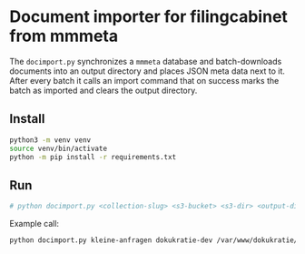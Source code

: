 # Document importer for filingcabinet from mmmeta

The `docimport.py` synchronizes a `mmmeta` database and batch-downloads documents into an output directory and places JSON meta data next to it. After every batch it calls an import command that on success marks the batch as imported and clears the output directory.

## Install

```bash
python3 -m venv venv
source venv/bin/activate
python -m pip install -r requirements.txt
```

## Run


```bash
# python docimport.py <collection-slug> <s3-bucket> <s3-dir> <output-dir> <import-command>
```

Example call:
```bash
python docimport.py kleine-anfragen dokukratie-dev /var/www/dokukratie/docs/ "sudo -u fragdenstaat_de /var/www/fragdenstaat.de/scripts/manage.sh import_documents /var/www/dokukratie/docs/"
```
